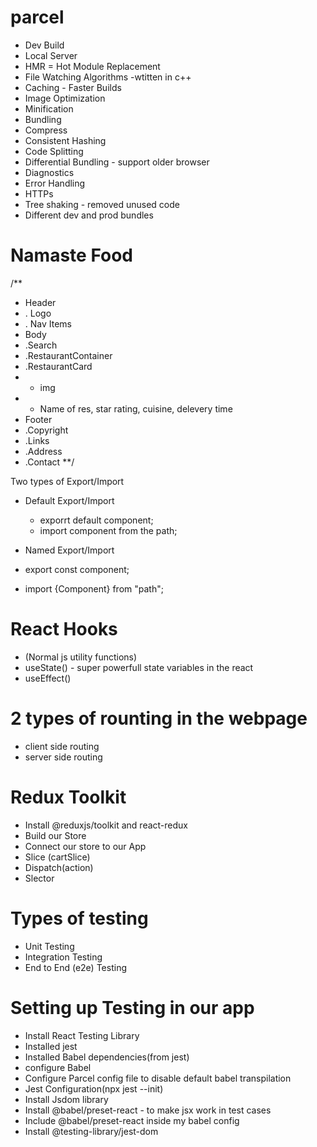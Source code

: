 # parcel 
 - Dev Build
 - Local Server
 - HMR = Hot Module Replacement
 - File Watching Algorithms -wtitten in c++
 - Caching - Faster Builds
 - Image Optimization
 - Minification 
 - Bundling
 - Compress
 - Consistent Hashing
 - Code Splitting
 - Differential Bundling - support older browser
 - Diagnostics
 - Error Handling
 - HTTPs
 - Tree shaking - removed unused code
 - Different dev and prod bundles

# Namaste Food
/**
* Header
*  . Logo
*  . Nav Items
* Body
*  .Search
*  .RestaurantContainer
*  .RestaurantCard
*    - img
*    - Name of res, star rating, cuisine, delevery time
* Footer
*  .Copyright
*  .Links
*  .Address
*  .Contact
**/

Two types of Export/Import
- Default Export/Import
  - exporrt default component;
   - import component from the path;

- Named Export/Import
 - export const component;
  - import {Component} from "path";


# React Hooks
- (Normal js utility functions)
- useState() - super powerfull state variables in the react
- useEffect()


# 2 types of rounting in the webpage
  - client side routing
  - server side routing



# Redux Toolkit
 - Install @reduxjs/toolkit and react-redux
 - Build our Store 
 - Connect our store to our App
 - Slice (cartSlice)
 - Dispatch(action)
 - Slector


 # Types of testing 
 - Unit Testing
 - Integration Testing
 - End to End (e2e) Testing

 # Setting up Testing in our app
 - Install React Testing Library
 - Installed jest
 - Installed Babel dependencies(from jest)
 - configure Babel
 - Configure Parcel config file to disable default babel transpilation 
 - Jest Configuration(npx jest --init)
 - Install Jsdom library
 - Install @babel/preset-react - to make jsx work in test cases
 - Include @babel/preset-react inside my babel config
 - Install @testing-library/jest-dom
